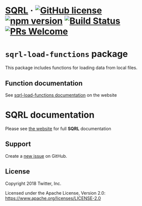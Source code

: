 # [SQRL](https://sqrl-lang.github.io/sqrl/) &middot; [![GitHub license](https://img.shields.io/badge/license-Apache%202-blue.svg)](https://github.com/sqrl-lang/sqrl/blob/main/LICENSE) [![npm version](https://img.shields.io/npm/v/sqrl.svg?style=flat)](https://www.npmjs.com/package/sqrl) [![Build Status](https://travis-ci.org/sqrl-lang/sqrl.svg?branch=main)](https://travis-ci.org/twitter/sqrl.svg?branch=main) [![PRs Welcome](https://img.shields.io/badge/PRs-welcome-brightgreen.svg)](https://github.com/sqrl-lang/sqrl/blob/main/CONTRIBUTING.md)

# `sqrl-load-functions` package

This package includes functions for loading data from local files.

## Function documentation

See [sqrl-load-functions documentation](https://sqrl-lang.github.io/sqrl/packages/sqrl-load-functions.html) on the website

# SQRL documentation

Please see [the website](https://sqrl-lang.github.io/sqrl) for full **SQRL** documentation

## Support

Create a [new issue](https://github.com/sqrl-lang/sqrl/issues/new) on GitHub.

## License

Copyright 2018 Twitter, Inc.

Licensed under the Apache License, Version 2.0: https://www.apache.org/licenses/LICENSE-2.0
